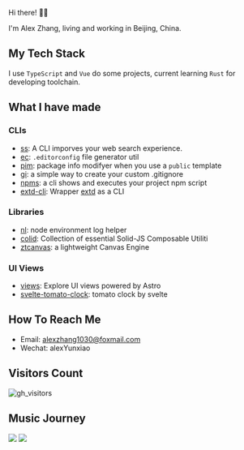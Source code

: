 Hi there! 👋🏻

I'm Alex Zhang, living and working in Beijing, China.

## My Tech Stack

I use `TypeScript` and `Vue` do some projects, current learning `Rust` for developing toolchain.

## What I have made

### CLIs

- [ss](https://github.com/alexzhang1030/ss): A CLI imporves your web search experience.
- [ec](https://github.com/alexzhang1030/ss): `.editorconfig` file generator util
- [pim](https://github.com/alexzhang1030/pim): package info modifyer when you use a `public` template
- [gi](https://github.com/alexzhang1030/gi): a simple way to create your custom .gitignore
- [npms](https://github.com/alexzhang1030/npms): a cli shows and executes your project npm script
- [extd-cli](https://github.com/alexzhang1030/extd-cli): Wrapper [extd](https://github.com/alexzhang1030/extd) as a CLI

### Libraries

- [nl](https://github.com/alexzhang1030/nl): node environment log helper
- [colid](https://github.com/alexzhang1030/colid): Collection of essential Solid-JS Composable Utiliti
- [ztcanvas](https://github.com/zxTick/ztcanvas): a lightweight Canvas Engine

### UI Views

- [views](https://github.com/alexzhang1030/views): Explore UI views powered by Astro
- [svelte-tomato-clock](https://github.com/alexzhang1030/svelte-tomato-clock): tomato clock by svelte

## How To Reach Me

- Email: alexzhang1030@foxmail.com
- Wechat: alexYunxiao

<!-- ![AlexZhang's GitHub stats](https://github-readme-stats.vercel.app/api?username=alexzhang1030&show_icons=true&theme=radical) -->
<!-- ![snake](https://raw.githubusercontent.com/alexzhang1030/alexzhang1030/main/assets/github-contribution-grid-snake.gif) -->

## Visitors Count

![gh_visitors](https://profile-counter.glitch.me/alexzhang1030/count.svg)

## Music Journey

<p>
  <img src="https://netease-recent-profile.vercel.app?id=297303604&title=Weekly&show_percent=1" />
  <img src="https://netease-recent-profile.vercel.app?id=297303604&type=0&title=All&show_percent=1" />
</p>


